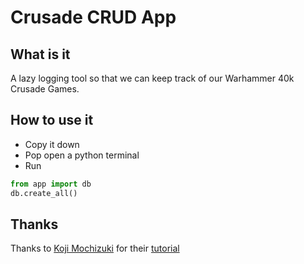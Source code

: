 # Crusade CRUD App

## What is it

A lazy logging tool so that we can keep track of our Warhammer 40k Crusade Games.

## How to use it

  * Copy it down
  * Pop open a python terminal
  * Run 
  ```python
from app import db
db.create_all()
```


## Thanks

Thanks to [Koji Mochizuki](https://github.com/kjmczk) for their [tutorial](https://medium.com/technest/build-a-crud-app-with-flask-bootstrap-heroku-60dfa3a788e8)